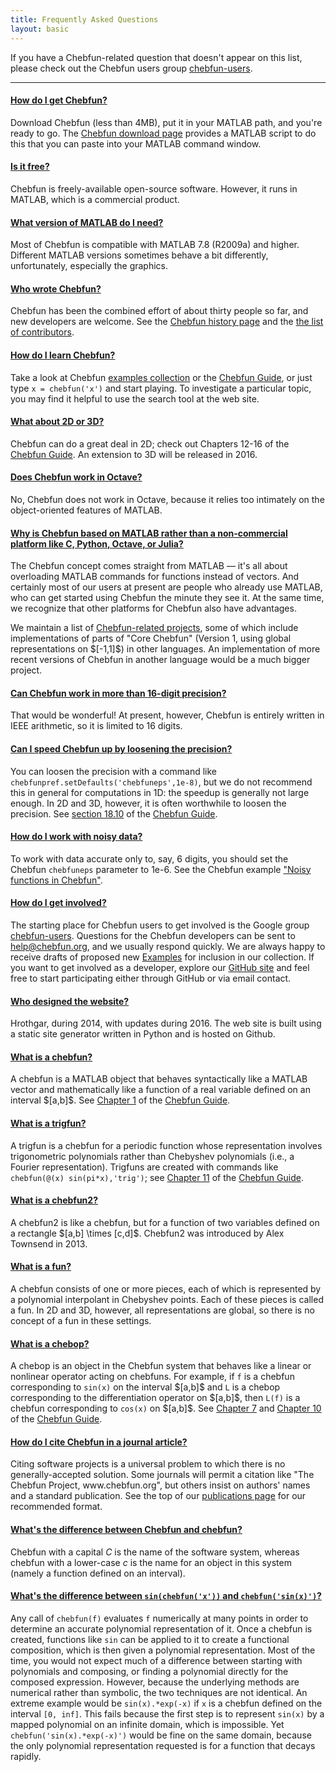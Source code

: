 ```yaml
---
title: Frequently Asked Questions
layout: basic
---
```


If you have a Chebfun-related question that doesn't appear on this list, please check out the Chebfun users group <a href="http://groups.google.com/forum/#!forum/chebfun-users">chebfun-users</a>.

----

<div class="faq panel-group" id="accordion">

  <div class="panel panel-default">
    <div class="panel-heading">
      <h4 class="panel-title">
        <a data-toggle="collapse" data-parent="#accordion" href="#how-do-i-get-chebfun">
          How do I get Chebfun?
        </a>
      </h4>
    </div>
    <div id="how-do-i-get-chebfun" class="panel-collapse collapse in">
      <div class="panel-body">
Download Chebfun (less than 4MB), put it in your
MATLAB path, and you're ready to go.
The <a href='../../download'>Chebfun download page</a> provides
a MATLAB script to do this that you can paste into your
MATLAB command window.
      </div>
    </div>
  </div>

  <div class="panel panel-default">
    <div class="panel-heading">
      <h4 class="panel-title">
        <a data-toggle="collapse" data-parent="#accordion" href="#is-it-free">
          Is it free?
        </a>
      </h4>
    </div>
    <div id="is-it-free" class="panel-collapse collapse">
      <div class="panel-body">
Chebfun is freely-available open-source software.  However,
it runs in MATLAB, which is a commercial product.
      </div>
    </div>
  </div>

  <div class="panel panel-default">
    <div class="panel-heading">
      <h4 class="panel-title">
        <a data-toggle="collapse" data-parent="#accordion" href="#what-version-of-matlab-do-i-need">
          What version of MATLAB do I need?
        </a>
      </h4>
    </div>
    <div id="what-version-of-matlab-do-i-need" class="panel-collapse collapse">
      <div class="panel-body">
Most of Chebfun is compatible with MATLAB 7.8 (R2009a) and higher.
Different MATLAB versions sometimes behave a bit differently, unfortunately,
especially the graphics.
      </div>
    </div>
  </div>

  <div class="panel panel-default">
    <div class="panel-heading">
      <h4 class="panel-title">
        <a data-toggle="collapse" data-parent="#accordion" href="#who-wrote-chebfun">
          Who wrote Chebfun?
        </a>
      </h4>
    </div>
    <div id="who-wrote-chebfun" class="panel-collapse collapse">
      <div class="panel-body">
Chebfun has been the combined effort of about thirty 
people so far, and new developers are welcome.
See the
<a href='../../about/history.html'>Chebfun history page</a> and the
<a href='../../about/people.html'>the list of contributors</a>.
      </div>
    </div>
  </div>

  <div class="panel panel-default">
    <div class="panel-heading">
      <h4 class="panel-title">
        <a data-toggle="collapse" data-parent="#accordion" href="#how-do-i-learn-chebfun">
          How do I learn Chebfun?
        </a>
      </h4>
    </div>
    <div id="how-do-i-learn-chebfun" class="panel-collapse collapse">
      <div class="panel-body">
Take a look at Chebfun <a href='../../examples/'>examples collection</a> or the
<a href='../guide/'>Chebfun Guide</a>, or just
type <code>x = chebfun('x')</code> and start playing.
To investigate a particular topic, you may find it helpful
to use the search tool at the web site.
<!--with commands like these:
<br/>`f = exp(x).*sin(20*x)`
<br/>`plot(f)`
<br/>`roots(f)`
<br/>`max(f)`
<br/>`g = exp(f)`
<br/>`h = abs(f)`
<br/>`j = round(g)`
<br/>`k = max(g,h)`-->
      </div>
    </div>
  </div>

  <div class="panel panel-default">
    <div class="panel-heading">
      <h4 class="panel-title">
        <a data-toggle="collapse" data-parent="#accordion" href="#what-about-2d-or-3d">
          What about 2D or 3D?
        </a>
      </h4>
    </div>
    <div id="what-about-2d-or-3d" class="panel-collapse collapse">
      <div class="panel-body">
Chebfun can do a great deal in 2D; check out Chapters 12-16 of the <a
href='../guide/'>Chebfun Guide</a>. An extension to 3D will be
released in 2016.
      </div>
    </div>
  </div>

  <div class="panel panel-default">
    <div class="panel-heading">
      <h4 class="panel-title">
        <a data-toggle="collapse" data-parent="#accordion" href="#octave">
          Does Chebfun work in Octave?
        </a>
      </h4>
    </div>
    <div id="octave" class="panel-collapse collapse">
      <div class="panel-body">
<p>No, Chebfun does not work in Octave, because it relies
too intimately on the object-oriented features of MATLAB.
      </div>
    </div>
  </div>

  <div class="panel panel-default">
    <div class="panel-heading">
      <h4 class="panel-title">
        <a data-toggle="collapse" data-parent="#accordion" href="#why-matlab">
          Why is Chebfun based on MATLAB rather than a non-commercial platform like C, Python, Octave, or Julia?
        </a>
      </h4>
    </div>
    <div id="why-matlab" class="panel-collapse collapse">
      <div class="panel-body">
<p>The Chebfun concept comes straight from MATLAB &mdash; it's all about
overloading MATLAB commands for functions instead of vectors. And certainly
most of our users at present are people who already use MATLAB, who can get
started using Chebfun the minute they see it. At the same time, we recognize
that other platforms for Chebfun also have advantages.</p>
<p>We maintain a list of <a href='../../about/projects.html'>Chebfun-related
projects</a>, some of which include implementations of parts of "Core Chebfun"
(Version 1, using global representations on $[-1,1]$) in other languages. An
implementation of more recent versions of Chebfun in another language would be
a much bigger project.
      </div>
    </div>
  </div>

  <div class="panel panel-default">
    <div class="panel-heading">
      <h4 class="panel-title">
        <a data-toggle="collapse" data-parent="#accordion" href="#precision">
          Can Chebfun work in more than 16-digit precision?
        </a>
      </h4>
    </div>
    <div id="precision" class="panel-collapse collapse">
      <div class="panel-body">
<p>That would be wonderful!  At present, however, Chebfun is entirely
written in IEEE arithmetic, so it is limited to 16 digits.
      </div>
    </div>
  </div>

  <div class="panel panel-default">
    <div class="panel-heading">
      <h4 class="panel-title">
        <a data-toggle="collapse" data-parent="#accordion" href="#speedup">
          Can I speed Chebfun up by loosening the precision?
        </a>
      </h4>
    </div>
    <div id="speedup" class="panel-collapse collapse">
      <div class="panel-body">
<p>You can loosen the precision with a command
like <code>chebfunpref.setDefaults('chebfuneps',1e-8)</code>, but we
do not recommend this in general for computations in 1D: the speedup
is generally not large enough.  In 2D and 3D, however, it is often
worthwhile to loosen the precision.  See <a href='../guide/guide18.html#1810-changing-the-accuracy-with-chebfun3eps'>section 18.10</a>
of the <a href='../guide/'>Chebfun Guide</a>.
      </div>
    </div>
  </div>

  <div class="panel panel-default">
    <div class="panel-heading">
      <h4 class="panel-title">
        <a data-toggle="collapse" data-parent="#accordion" href="#noisy">
          How do I work with noisy data? 
        </a>
      </h4>
    </div>
    <div id="noisy" class="panel-collapse collapse">
      <div class="panel-body">
<p>To work with data accurate only to, say, 6 digits, you should
set the Chebfun <code>chebfuneps</code> parameter to 1e-6.  See the Chebfun
example <a href='../../examples/approx/Noisy.html'>"Noisy functions in
Chebfun"</a>.
      </div>
    </div>
  </div>

  <div class="panel panel-default">
    <div class="panel-heading">
      <h4 class="panel-title">
        <a data-toggle="collapse" data-parent="#accordion" href="#how-do-i-get-involved">
          How do I get involved?
        </a>
      </h4>
    </div>
    <div id="how-do-i-get-involved" class="panel-collapse collapse">
      <div class="panel-body">
The starting place for Chebfun users to get involved is the Google group
<a href='http://groups.google.com/forum/#!forum/chebfun-users'>chebfun-users</a>.
Questions for the Chebfun developers can be sent to
<a href="mailto:help@chebfun.org">help@chebfun.org</a>, and we usually
respond quickly. We are always happy to receive drafts of
proposed new <a href='../../examples'>Examples</a> for inclusion in our
collection.  If you want to get involved as a developer,
explore our
<a href='https://github.com/chebfun/chebfun'>GitHub site</a> and
feel free to start participating either through GitHub or via
email contact.
      </div>
    </div>
  </div>

  <div class="panel panel-default">
    <div class="panel-heading">
      <h4 class="panel-title">
        <a data-toggle="collapse" data-parent="#accordion" href="#what-is-a-chebfun">
          Who designed the website?
        </a>
      </h4>
    </div>
    <div id="what-is-a-chebfun" class="panel-collapse collapse">
      <div class="panel-body">
Hrothgar, during 2014, with updates during 2016. The web site is built using a
static site generator written in Python and is hosted on Github.
      </div>
    </div>
  </div>

  <div class="panel panel-default">
    <div class="panel-heading">
      <h4 class="panel-title">
        <a data-toggle="collapse" data-parent="#accordion" href="#what-is-a-chebfun">
          What is a chebfun?
        </a>
      </h4>
    </div>
    <div id="what-is-a-chebfun" class="panel-collapse collapse">
      <div class="panel-body">
A chebfun is a MATLAB object that behaves syntactically like a MATLAB vector
and mathematically like a function of a real variable defined on an interval
$[a,b]$. See <a href='../guide/guide01.html'>Chapter 1</a> of the
<a href='../guide/'>Chebfun Guide</a>.
      </div>
    </div>
  </div>

  <div class="panel panel-default">
    <div class="panel-heading">
      <h4 class="panel-title">
        <a data-toggle="collapse" data-parent="#accordion" href="#what-is-a-trigfun">
          What is a trigfun?
        </a>
      </h4>
    </div>
    <div id="what-is-a-trigfun" class="panel-collapse collapse">
      <div class="panel-body">
A trigfun is a chebfun for a periodic function whose
representation involves trigonometric polynomials rather than
Chebyshev polynomials (i.e., a Fourier representation).  Trigfuns
are created with commands like <code>chebfun(@(x) sin(pi*x),'trig')</code>; see
<a href='../guide/guide11.html'>Chapter 11</a> of the <a href='../guide/'>Chebfun Guide</a>.
      </div>
    </div>
  </div>

  <div class="panel panel-default">
    <div class="panel-heading">
      <h4 class="panel-title">
        <a data-toggle="collapse" data-parent="#accordion" href="#what-is-a-chebfun2">
          What is a chebfun2?
        </a>
      </h4>
    </div>
    <div id="what-is-a-chebfun2" class="panel-collapse collapse">
      <div class="panel-body">
A chebfun2 is like a chebfun, but for a function of
two variables defined on a rectangle $[a,b] \times [c,d]$.
Chebfun2 was introduced by Alex Townsend in 2013.
      </div>
    </div>
  </div>

  <div class="panel panel-default">
    <div class="panel-heading">
      <h4 class="panel-title">
        <a data-toggle="collapse" data-parent="#accordion" href="#what-is-a-fun">
          What is a fun?
        </a>
      </h4>
    </div>
    <div id="what-is-a-fun" class="panel-collapse collapse">
      <div class="panel-body">
A chebfun consists of one or more pieces, each of which is represented by a
polynomial interpolant in Chebyshev points.
Each of these pieces is called a fun.
In 2D and 3D, however, all representations are global, so there
is no concept of a fun in these settings.
      </div>
    </div>
  </div>

  <div class="panel panel-default">
    <div class="panel-heading">
      <h4 class="panel-title">
        <a data-toggle="collapse" data-parent="#accordion" href="#what-is-a-chebop">
          What is a chebop?
        </a>
      </h4>
    </div>
    <div id="what-is-a-chebop" class="panel-collapse collapse">
      <div class="panel-body">
A chebop is an object in the Chebfun system that behaves like a linear or
nonlinear operator acting on chebfuns. For example, if <code>f</code> is a
chebfun corresponding to <code>sin(x)</code> on the interval
$[a,b]$ and <code>L</code> is a chebop corresponding to the
differentiation operator on $[a,b]$, then <code>L(f)</code> is a
chebfun corresponding to <code>cos(x)</code> on $[a,b]$.
See <a href='../guide/guide07.html'>Chapter 7</a> and 
<a href='../guide/guide10.html'>Chapter 10</a> of the 
<a href='../guide/'>Chebfun Guide</a>.
      </div>
    </div>
  </div>

  <div class="panel panel-default">
    <div class="panel-heading">
      <h4 class="panel-title">
        <a data-toggle="collapse" data-parent="#accordion" href="#cite">
          How do I cite Chebfun in a journal article?
        </a>
      </h4>
    </div>
    <div id="cite" class="panel-collapse collapse">
      <div class="panel-body">
Citing software projects is a universal problem to which there
is no generally-accepted solution.  Some journals will permit
a citation like "The Chebfun Project, www.chebfun.org", but others
insist on authors' names and a standard publication.  See the top of our
<a href="../../publications">publications page</a> for our recommended format.
      </div>
    </div>
  </div>

  <div class="panel panel-default">
    <div class="panel-heading">
      <h4 class="panel-title">
        <a data-toggle="collapse" data-parent="#accordion" href="#whats-the-difference-between-chebfun-and-chebfun">
          What's the difference between Chebfun and chebfun?
        </a>
      </h4>
    </div>
    <div id="whats-the-difference-between-chebfun-and-chebfun" class="panel-collapse collapse">
      <div class="panel-body">
Chebfun with a capital <em>C</em> is the name of the software
system, whereas chebfun with a lower-case <em>c</em> is the name for an object in
this system (namely a function defined on an interval).
      </div>
    </div>
  </div>

  <div class="panel panel-default">
    <div class="panel-heading">
      <h4 class="panel-title">
        <a data-toggle="collapse" data-parent="#accordion" href="#whats-the-difference-between-sin-chebfun-and-chebfun-sin">
          What's the difference between <code>sin(chebfun('x'))</code>
          and <code>chebfun('sin(x)')</code>?
        </a>
      </h4>
    </div>
    <div id="whats-the-difference-between-sin-chebfun-and-chebfun-sin" class="panel-collapse collapse">
      <div class="panel-body">
Any call of <code>chebfun(f)</code> evaluates <code>f</code> numerically at
many points in order to determine an accurate polynomial representation of it.
Once a chebfun is created, functions like <code>sin</code> can be applied to
it to create a functional composition, which is then given a polynomial
representation. Most of the time, you would not expect much of a difference
between starting with polynomials and composing, or finding a polynomial
directly for the composed expression. However, because the underlying methods
are numerical rather than symbolic, the two techniques are not identical. An
extreme example would be <code>sin(x).*exp(-x)</code> if <code>x</code> is a
chebfun defined on the interval <code>[0, inf]</code>. This fails because the
first step is to represent <code>sin(x)</code> by a mapped polynomial on an
infinite domain, which is impossible. Yet
<code>chebfun('sin(x).*exp(-x)')</code> would be fine on the same domain,
because the only polynomial representation requested is for a function that
decays rapidly.
      </div>
    </div>
  </div>

</div>

